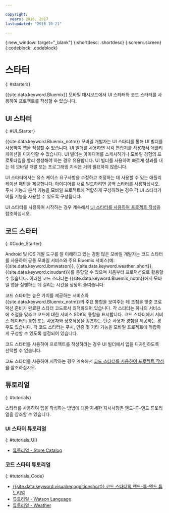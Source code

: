 ```yaml
---

copyright:
  years: 2016, 2017
lastupdated: "2016-10-21"

---
```

{:new_window: target="_blank"}
{:shortdesc: .shortdesc}
{:screen:.screen}
{:codeblock: .codeblock}

# 스타터
{: #starters}

{{site.data.keyword.Bluemix}} 모바일 대시보드에서 UI 스타터와 코드 스타터를 사용하여 프로젝트를 작성할 수 있습니다. 


## UI 스타터
{: #UI_Starter}

{{site.data.keyword.Bluemix_notm}} 모바일 개발자는 UI 스타터를 통해 UI 빌더를 사용하여 앱을 작성할 수 있습니다. UI 빌더를 사용하면 시각 편집기를 사용해서 애플리케이션을 디자인할 수 있습니다.<!--The UI Builder assists you when you have an idea to prototype quickly.--> UI 빌더는 아이디어를 스케치하거나 모바일 경험의 프로토타입을 빨리 생성해야 하는 경우 유용합니다. UI 빌더를 사용하여 빠르게 성과를 내는 데 모바일 개발 또는 프로그래밍 지식은 거의 필요하지 않습니다. <!-- The UI Starters give you patterns of applications that enable you to modify and adjust to your use case needs. If you want to start from scratch and build an idea up from nothing use the Empty starter. Each UI starter is configured to be enabled with Push and Analytics capabilities if you decide to configure this for you Mobile Project.*App views can be bound to data with little programming knowledge, which enables apps to be started and native source code to be generated quickly.* -->

UI 스타터에서는 유스 케이스 요구사항을 수정하고 조정하는 데 사용할 수 있는 애플리케이션 패턴을 제공합니다. 아이디어를 새로 빌드하려면 공백 스타터를 사용하십시오. 푸시 기능과 분석 기능을 모바일 프로젝트에 적합하게 구성하려는 경우 각 UI 스타터가 이들 기능을 사용할 수 있도록 구성됩니다. 

UI 스타터를 사용하여 시작하는 경우 계속해서 [UI 스타터를 사용하여 프로젝트 작성](projects_ui.html)을 참조하십시오. 

<!-- If you choose to create your project with a UI Starter, you have the option to design your app from within the UI Builder.-->


## 코드 스타터
{: #Code_Starter}

Android 및 iOS 개발 도구를 잘 이해하고 있는 경험 많은 모바일 개발자는 코드 스타터를 사용하여 공통 모바일 서비스와 주요 Bluemix 서비스(예: {{site.data.keyword.ibmwatson}}, {{site.data.keyword.weather_short}}, {{site.data.keyword.cloudant}})를 통합할 수 있으며 처음부터 프로덕션으로 활용할 수 있습니다. 이러한 코드 스타터는 {{site.data.keyword.Bluemix_notm}}에서 모바일 앱을 실행하는 데 걸리는 시간을 상당히 줄여줍니다. 

코드 스타터는 높은 가치를 제공하는 서비스와 {{site.data.keyword.Bluemix_notm}}의 주요 통합을 보여주는 데 초점을 맞춘 프로덕션 준비가 완료된 스타터 코드로서 최적화되어 있습니다. 각 스타터는 하나의 서비스에 초점을 맞추고 코드에 대한 서비스 SDK의 통합을 표시합니다. 코드 스타터에서 서비스 데이터의 통합 또는 사용자와 상호작용을 강조하는 단순 사용자 경험을 제공하는 경우도 있습니다. 각 코드 스타터는 푸시, 인증 및 기타 기능을 모바일 프로젝트에 적합하게 구성할 수 있도록 설정되어 있습니다. 

코드 스타터를 사용하여 프로젝트를 작성하려는 경우 UI 빌더에서 앱을 디자인하도록 선택할 수 없습니다. 

코드 스타터를 사용하여 시작하는 경우 계속해서 [코드 스타터를 사용하여 프로젝트 작성](projects_code.html)을 참조하십시오. 

## 튜토리얼
{: #tutorials}

스타터를 사용하여 앱을 작성하는 방법에 대한 자세한 지시사항은 엔드-투-엔드 튜토리얼을 참조할 수 있습니다.  

### UI 스타터 튜토리얼
{: #tutorials_UI}

* [튜토리얼 - Store Catalog](tutorial_store_catalog.html)

### 코드 스타터 튜토리얼
{: #tutorials_Code}

* [{{site.data.keyword.visualrecognitionshort}} 코드 스타터의 엔드-투-엔드 튜토리얼](tutorial.html)
* [튜토리얼 - Watson Language](tutorial_watson_language.html)
* [튜토리얼 - Weather](tutorial_weather.html)
